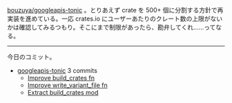 [bouzuya/googleapis-tonic] 。とりあえず crate を 500+ 個に分割する方針で再実装を進めている。一応 crates.io にユーザーあたりのクレート数の上限がないかは確認してみるつもり。そこにまで制限があったら、勘弁してくれ……ってなる。

---

今日のコミット。

- [googleapis-tonic](https://github.com/bouzuya/googleapis-tonic) 3 commits
  - [Improve build_crates fn](https://github.com/bouzuya/googleapis-tonic/commit/c006bf91a71e8812c5ecdf85d074e308c77e3713)
  - [Improve write_variant_file fn](https://github.com/bouzuya/googleapis-tonic/commit/ee0ea2c7c0845d29561ca753675d4ac35e83b57d)
  - [Extract build_crates mod](https://github.com/bouzuya/googleapis-tonic/commit/4edb0a5a7e05374c5b73e940d5b78872a006368b)

[bouzuya/googleapis-tonic]: https://github.com/bouzuya/googleapis-tonic
